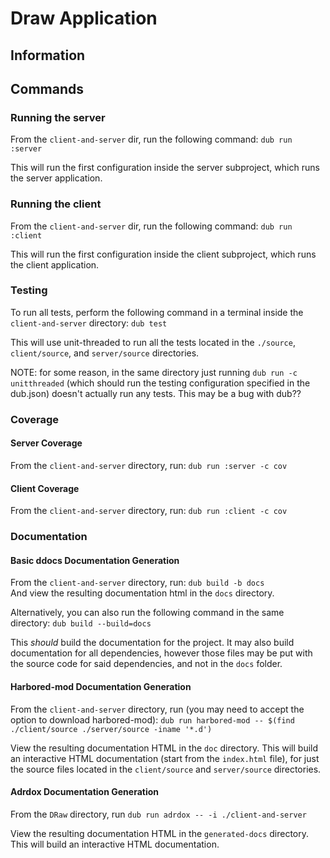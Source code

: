 # Draw Application #

## Information ##

## Commands ##

### Running the server ###
From the `client-and-server` dir, run the following command: `dub run :server`

This will run the first configuration inside the server subproject, which runs the server application.

### Running the client ###
From the `client-and-server` dir, run the following command: `dub run :client`

This will run the first configuration inside the client subproject, which runs the client application.

### Testing ###
To run all tests, perform the following command in a terminal inside the `client-and-server` directory: `dub test`

This will use unit-threaded to run all the tests located in the `./source`, `client/source`, and 
`server/source` directories.

NOTE: for some reason, in the same directory just running `dub run -c unitthreaded` (which should run the testing 
configuration specified in the dub.json) doesn't actually run any tests. This may be a bug with dub??

### Coverage ###
#### Server Coverage ####
From the `client-and-server` directory, run: `dub run :server -c cov`

#### Client Coverage ####
From the `client-and-server` directory, run: `dub run :client -c cov`

### Documentation ###
#### Basic ddocs Documentation Generation ####
From the `client-and-server` directory, run: `dub build -b docs`  
And view the resulting documentation html in the `docs` directory. 

Alternatively, you can also run the following command in the same directory: `dub build --build=docs`

This _should_ build the documentation for the project. It may also build documentation for all 
dependencies, however those files may be put with the source code for said dependencies, 
and not in the `docs` folder.

#### Harbored-mod Documentation Generation ####
From the `client-and-server` directory, run (you may need to accept the option to download harbored-mod): `dub run harbored-mod -- $(find ./client/source ./server/source -iname '*.d')`  

View the resulting documentation HTML in the `doc` directory. This will build an interactive HTML documentation (start from the `index.html` file), for just the 
source files located in the `client/source` and `server/source` directories.

#### Adrdox Documentation Generation ####
From the `DRaw` directory, run `dub run adrdox -- -i ./client-and-server`

View the resulting documentation HTML in the `generated-docs` directory. This will build an interactive HTML documentation.